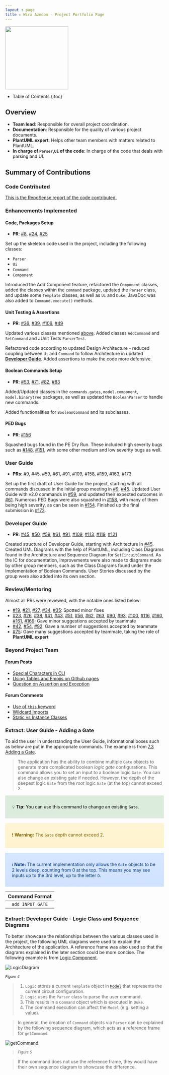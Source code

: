 ```yaml
---
layout : page
title : Wira Azmoon - Project Portfolio Page
---
```

<img src="https://avatars2.githubusercontent.com/u/47025155?s=400&u=ce782a0a69f128f7fb409598101baeef34fd201e&v=4" width="200" height="200" />


<style>
.alert {
    position:relative;
    padding:.75rem 1.25rem;
    margin-bottom:1rem;
    border:1px solid transparent;
    order-radius:.25rem
}
.alert-primary {
    color:#073984;
    background-image:linear-gradient(180deg, #d6e6ff, #cfe2ff);
    border-color:#bbd6fe
}
.alert-warning {
	color: #856404;
	background-image: linear-gradient(180deg, #fff5d5, #fff3cd);
	border-color: #ffeeba
}
.alert-tip {
    color: #000000;
	background-image: linear-gradient(180deg, #DCECDC, #DCECDC);
	border-color: #DCDCDC
}
</style>
* Table of Contents
{:toc}

## Overview

* **Team lead**: Responsible for overall project coordination.
* **Documentation**: Responsible for the quality of various project documents.
* **PlantUML expert**: Helps other team members with matters related to PlantUML.
* **In charge of `Parser`,`Ui` of the code**: In charge of the code that deals with parsing and UI.

## Summary of Contributions

### Code Contributed

[This is the RepoSense report of the code contributed.](https://nus-cs2113-ay2021s1.github.io/tp-dashboard/#breakdown=true&search=hughjazzman&sort=groupTitle&sortWithin=title&since=2020-09-27&timeframe=commit&mergegroup=&groupSelect=groupByRepos&checkedFileTypes=docs~functional-code~test-code~other)

<div style="page-break-after: always;"></div>

### Enhancements Implemented


#### Code, Packages Setup

* **PR**: [#8](https://github.com/AY2021S1-CS2113T-W13-3/tp/pull/8), [#24](https://github.com/AY2021S1-CS2113T-W13-3/tp/pull/24), [#25](https://github.com/AY2021S1-CS2113T-W13-3/tp/pull/25)

Set up the skeleton code used in the project, including the following classes:

* `Parser`
* `Ui`
* `Command`
* `Component`

Introduced the Add Component feature, refactored the `Component` classes, added the classes within the `command` package, updated the `Parser` class, and update some `Template` classes, as well as `Ui` and `Duke`. JavaDoc was also added to `Command.execute()` methods.

#### Unit Testing & Assertions

* **PR**: [#36](https://github.com/AY2021S1-CS2113T-W13-3/tp/pull/36), [#39](https://github.com/AY2021S1-CS2113T-W13-3/tp/pull/39), [#106](https://github.com/AY2021S1-CS2113T-W13-3/tp/pull/106), [#49](https://github.com/AY2021S1-CS2113T-W13-3/tp/pull/49)

Updated various classes mentioned [above](#add-components-and-command-classes-). Added classes `AddCommand` and `SetCommand` and JUnit Tests `ParserTest`.

Refactored code according to updated Design Architecture - reduced coupling between `Ui` and `Command` to follow Architecture in updated [**Developer Guide**](../DeveloperGuide.md). Added assertions to make the code more defensive.

#### Boolean Commands Setup

* **PR**: [#53](https://github.com/AY2021S1-CS2113T-W13-3/tp/pull/53), [#71](https://github.com/AY2021S1-CS2113T-W13-3/tp/pull/71), [#82](https://github.com/AY2021S1-CS2113T-W13-3/tp/pull/82), [#83](https://github.com/AY2021S1-CS2113T-W13-3/tp/pull/83)

Added/Updated classes in the `commands.gates`, `model.component`, `model.binarytree` packages, as well as updated the `BooleanParser` to handle new commands.

Added functionalities for `BooleanCommand` and its subclasses.

#### PED Bugs

* **PR**: [#156](https://github.com/AY2021S1-CS2113T-W13-3/tp/pull/156)

Squashed bugs found in the PE Dry Run. These included high severity bugs such as [#148](https://github.com/AY2021S1-CS2113T-W13-3/tp/pull/148), [#151](https://github.com/AY2021S1-CS2113T-W13-3/tp/pull/151), with some other medium and low severity bugs as well.

### User Guide

* **PRs**: [#9](https://github.com/AY2021S1-CS2113T-W13-3/tp/pull/9), [#45](https://github.com/AY2021S1-CS2113T-W13-3/tp/pull/45), [#59](https://github.com/AY2021S1-CS2113T-W13-3/tp/pull/59), [#61](https://github.com/AY2021S1-CS2113T-W13-3/tp/pull/61), [#91](https://github.com/AY2021S1-CS2113T-W13-3/tp/pull/91), [#109](https://github.com/AY2021S1-CS2113T-W13-3/tp/pull/109), [#158](https://github.com/AY2021S1-CS2113T-W13-3/tp/pull/158), [#159](https://github.com/AY2021S1-CS2113T-W13-3/tp/pull/159), [#163](https://github.com/AY2021S1-CS2113T-W13-3/tp/pull/163), [#173](https://github.com/AY2021S1-CS2113T-W13-3/tp/pull/173)

Set up the first draft of User Guide for the project, starting with all commands discussed in the initial group meeting in [#9](https://github.com/AY2021S1-CS2113T-W13-3/tp/pull/9), [#45](https://github.com/AY2021S1-CS2113T-W13-3/tp/pull/45). Updated User Guide with v2.0 commands in [#59](https://github.com/AY2021S1-CS2113T-W13-3/tp/pull/59), and updated their expected outcomes in [#61](https://github.com/AY2021S1-CS2113T-W13-3/tp/pull/61). Numerous PED Bugs were also squashed in [#158](https://github.com/AY2021S1-CS2113T-W13-3/tp/pull/158), with many of them being high severity, as can be seen in [#154](https://github.com/AY2021S1-CS2113T-W13-3/tp/issues/154). Finished up the final submission in [#173](https://github.com/AY2021S1-CS2113T-W13-3/tp/pull/173).

<div style="page-break-after: always;"></div>

### Developer Guide

* **PR**: [#45](https://github.com/AY2021S1-CS2113T-W13-3/tp/pull/45), [#50](https://github.com/AY2021S1-CS2113T-W13-3/tp/pull/50), [#59](https://github.com/AY2021S1-CS2113T-W13-3/tp/pull/59), [#61](https://github.com/AY2021S1-CS2113T-W13-3/tp/pull/61), [#91](https://github.com/AY2021S1-CS2113T-W13-3/tp/pull/91), [#109](https://github.com/AY2021S1-CS2113T-W13-3/tp/pull/109), [#113](https://github.com/AY2021S1-CS2113T-W13-3/tp/pull/113), [#119](https://github.com/AY2021S1-CS2113T-W13-3/tp/pull/119), [#121](https://github.com/AY2021S1-CS2113T-W13-3/tp/pull/121)

Created structure of Developer Guide, starting with Architecture in [#45](https://github.com/AY2021S1-CS2113T-W13-3/tp/pull/45). Created UML Diagrams with the help of PlantUML, including Class Diagrams found in the Architecture and Sequence Diagram for `SetCircuitCommand`. As the IC for documentation, improvements were also made to diagrams made by other group members, such as the Class Diagrams found under the Implementation of Boolean Commands. User Stories discussed by the group were also added into its own section.

### Review/Mentoring

Almost all PRs were reviewed, with the notable ones listed below:

* [#19](https://github.com/AY2021S1-CS2113T-W13-3/tp/pull/19), [#21](https://github.com/AY2021S1-CS2113T-W13-3/tp/pull/21), [#27](https://github.com/AY2021S1-CS2113T-W13-3/tp/pull/27), [#34](https://github.com/AY2021S1-CS2113T-W13-3/tp/pull/32), [#35](https://github.com/AY2021S1-CS2113T-W13-3/tp/pull/35): Spotted minor fixes
* [#23](https://github.com/AY2021S1-CS2113T-W13-3/tp/pull/23), [#26](https://github.com/AY2021S1-CS2113T-W13-3/tp/pull/26), [#38](https://github.com/AY2021S1-CS2113T-W13-3/tp/pull/38), [#41](https://github.com/AY2021S1-CS2113T-W13-3/tp/pull/41), [#43](https://github.com/AY2021S1-CS2113T-W13-3/tp/pull/43), [#51](https://github.com/AY2021S1-CS2113T-W13-3/tp/pull/51), [#56](https://github.com/AY2021S1-CS2113T-W13-3/tp/pull/56), [#62](https://github.com/AY2021S1-CS2113T-W13-3/tp/pull/62), [#63](https://github.com/AY2021S1-CS2113T-W13-3/tp/pull/63), [#90](https://github.com/AY2021S1-CS2113T-W13-3/tp/pull/90), [#93](https://github.com/AY2021S1-CS2113T-W13-3/tp/pull/93), [#100](https://github.com/AY2021S1-CS2113T-W13-3/tp/pull/100), [#116](https://github.com/AY2021S1-CS2113T-W13-3/tp/pull/161), [#160](https://github.com/AY2021S1-CS2113T-W13-3/tp/pull/160), [#161](https://github.com/AY2021S1-CS2113T-W13-3/tp/pull/161), [#169](https://github.com/AY2021S1-CS2113T-W13-3/tp/pull/169): Gave minor suggestions accepted by teammate
* [#42](https://github.com/AY2021S1-CS2113T-W13-3/tp/pull/42), [#54](https://github.com/AY2021S1-CS2113T-W13-3/tp/pull/54), [#92](https://github.com/AY2021S1-CS2113T-W13-3/tp/pull/92): Gave a number of suggestions accepted by teammate
* [#75](https://github.com/AY2021S1-CS2113T-W13-3/tp/pull/75): Gave many suggestions accepted by teammate, taking the role of **PlantUML expert**

### Beyond Project Team

#### Forum Posts

* [Special Characters in CLI](https://github.com/nus-cs2113-AY2021S1/forum/issues/22)
* [Using Tables and Emojis on Github pages](https://github.com/nus-cs2113-AY2021S1/forum/issues/61)
* [Question on Assertion and Exception](https://github.com/nus-cs2113-AY2021S1/forum/issues/87)

#### Forum Comments

* [Use of `this` keyword](https://github.com/nus-cs2113-AY2021S1/forum/issues/27#issuecomment-683380238)
* [Wildcard Imports](https://github.com/nus-cs2113-AY2021S1/forum/issues/36#issuecomment-687758900)
* [Static vs Instance Classes](https://github.com/nus-cs2113-AY2021S1/forum/issues/88#issuecomment-708482154)

<div style="page-break-after: always;"></div>

### Extract: User Guide - Adding a Gate

To aid the user in understanding the User Guide, informational boxes such as below are put in the appropriate commands. The example is from [7.3 Adding a Gate](../UserGuide.md#73-adding-a-gate-).

> The application has the ability to combine multiple `Gate` objects to generate more complicated boolean *logic gate* configurations. This command allows you to set an input to a boolean logic `Gate`. You can also change an existing gate if needed. However, the depth of the deepest logic `Gate` from the *root* logic `Gate` (at the top) cannot exceed 2.

<div markdown="span" class="alert alert-tip">

:bulb: **Tip:**  You can use this command to change an existing `Gate`.

</div>

<div markdown="span" class="alert alert-warning">

:exclamation: **Warning:** The `Gate` depth cannot exceed 2.

</div>

<div markdown="span" class="alert alert-primary">

:information_source: **Note:**  The current implementation only allows the `Gate` objects to be 2 levels deep, counting from 0 at the top. This means you may see inputs up to the 3rd level, up to the letter `O`.

</div>

| Command Format | 
|:-:|
|`add INPUT GATE`|

<div style="page-break-after: always;"></div>

### Extract: Developer Guide - Logic Class and Sequence Diagrams

To better showcase the relationships between the various classes used in the project, the following UML diagrams were used to explain the Architecture of the application. A reference frame was also used so that the diagrams explained in the later section could be more concise. The following example is from [Logic Component](../DeveloperGuide.md#logic-component).

![LogicDiagram](../diagrams/LogicClassDiagram.png)

<small><i>Figure 4</i></small>

> 1. `Logic` stores a current `Template` object in [`Model`](../DeveloperGuide.md#model-component) that represents the current circuit configuration.
> 1. `Logic` uses the `Parser` class to parse the user command.
> 1. This results in a `Command` object which is executed in `Duke`.
> 1. The command execution can affect the `Model` (e.g. setting a value).

> In general, the creation of `Command` objects via `Parser` can be explained by the following sequence diagram, which acts as a reference frame for `getCommand`:

![getCommand](../diagrams/GetCommand.png)

> <small><i>Figure 5</i></small>

> If the command does not use the reference frame, they would have their own sequence diagram to showcase the difference.